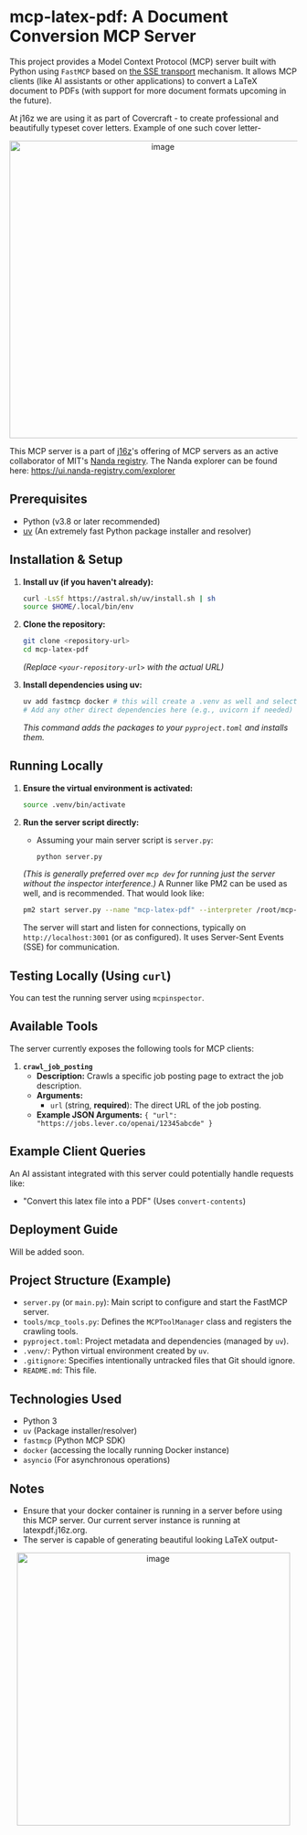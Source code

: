 # mcp-latex-pdf: A Document Conversion MCP Server

This project provides a Model Context Protocol (MCP) server built with Python using `FastMCP` based on [the SSE transport](https://modelcontextprotocol.io/docs/concepts/transports#server-sent-events-sse) mechanism. It allows MCP clients (like AI assistants or other applications) to convert a LaTeX document to PDFs (with support for more document formats upcoming in the future).

At j16z we are using it as part of Covercraft - to create professional and beautifully typeset cover letters. Example of one such cover letter-

<p align="center">
<img width="521" alt="image" src="https://github.com/user-attachments/assets/a677ebf0-cae1-4d3c-91c8-d01ce614dcd7" />
</p>

This MCP server is a part of [j16z](https://j16z.org)'s offering of MCP servers as an active collaborator of MIT's [Nanda registry](https://nanda.media.mit.edu/). The Nanda explorer can be found here: https://ui.nanda-registry.com/explorer

## Prerequisites

*   Python (v3.8 or later recommended)
*   [uv](https://docs.astral.sh/uv/getting-started/installation/) (An extremely fast Python package installer and resolver)

## Installation & Setup

1.  **Install uv (if you haven't already):**
    ```bash
    curl -LsSf https://astral.sh/uv/install.sh | sh
    source $HOME/.local/bin/env
    ```

2.  **Clone the repository:**
    ```bash
    git clone <repository-url>
    cd mcp-latex-pdf
    ```
    *(Replace `<your-repository-url>` with the actual URL)*

3.  **Install dependencies using uv:**
    ```bash
    uv add fastmcp docker # this will create a .venv as well and select ut
    # Add any other direct dependencies here (e.g., uvicorn if needed)
    ```
    *This command adds the packages to your `pyproject.toml` and installs them.*

## Running Locally

1.  **Ensure the virtual environment is activated:**
    ```bash
    source .venv/bin/activate
    ```

2.  **Run the server script directly:**
    *   Assuming your main server script is `server.py`:
        ```bash
        python server.py
        ```
    *(This is generally preferred over `mcp dev` for running just the server without the      inspector interference.)*
    A Runner like PM2 can be used as well, and is recommended. That would look like:
    ```bash
    pm2 start server.py --name "mcp-latex-pdf" --interpreter /root/mcp-latex-pdf/.venv/bin/python
    ```

    The server will start and listen for connections, typically on `http://localhost:3001` (or as configured). It uses Server-Sent Events (SSE) for communication.

## Testing Locally (Using `curl`)

You can test the running server using `mcpinspector`.


## Available Tools

The server currently exposes the following tools for MCP clients:

1.  **`crawl_job_posting`**
    *   **Description:** Crawls a specific job posting page to extract the job description.
    *   **Arguments:**
        *   `url` (string, **required**): The direct URL of the job posting.
    *   **Example JSON Arguments:** `{ "url": "https://jobs.lever.co/openai/12345abcde" }`

## Example Client Queries

An AI assistant integrated with this server could potentially handle requests like:

*   "Convert this latex file into a PDF" (Uses `convert-contents`)

## Deployment Guide

Will be added soon.

## Project Structure (Example)

*   `server.py` (or `main.py`): Main script to configure and start the FastMCP server.
*   `tools/mcp_tools.py`: Defines the `MCPToolManager` class and registers the crawling tools.
*   `pyproject.toml`: Project metadata and dependencies (managed by `uv`).
*   `.venv/`: Python virtual environment created by `uv`.
*   `.gitignore`: Specifies intentionally untracked files that Git should ignore.
*   `README.md`: This file.

## Technologies Used

*   Python 3
*   `uv` (Package installer/resolver)
*   `fastmcp` (Python MCP SDK)
*   `docker` (accessing the locally running Docker instance)
*   `asyncio` (For asynchronous operations)

## Notes

* Ensure that your docker container is running in a server before using this MCP server. Our current server instance is running at latexpdf.j16z.org.
* The server is capable of generating beautiful looking LaTeX output-
<p align="center">
<img width="478" alt="image" src="https://github.com/user-attachments/assets/b588db9f-e9b8-441e-8b29-5affb2c3826f" />
</p>
